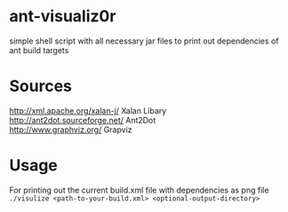 # ant-visualiz0r
simple shell script with all necessary jar files to print out dependencies of ant build targets

# Sources
http://xml.apache.org/xalan-j/ Xalan Libary 
<br>
http://ant2dot.sourceforge.net/ Ant2Dot 
<br>
http://www.graphviz.org/ Grapviz 
<br>

# Usage
For printing out the current build.xml file with dependencies as png file
<br>
```./visulize <path-to-your-build.xml> <optional-output-directory>```
<br>

